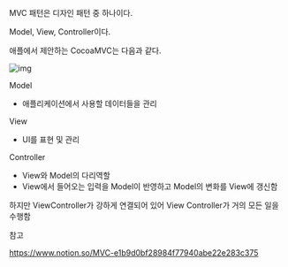 MVC 패턴은 디자인 패턴 중 하나이다. 



Model, View, Controller이다. 



애플에서 제안하는 CocoaMVC는 다음과 같다.

![img](https://www.notion.so/image/https%3A%2F%2Fs3-us-west-2.amazonaws.com%2Fsecure.notion-static.com%2Ffb216aab-dc8d-4c1f-8e20-f00646162986%2F_2020-12-19__4.28.27.png?table=block&id=271845ca-c3c1-4d32-86d4-8a6c3c909103&spaceId=db563daf-5411-44cb-bd70-ae019abb9ad4&width=2510&userId=05b4c7b1-db96-4d31-9334-fe128d7f702a&cache=v2)

Model 

+ 애플리케이션에서 사용할 데이터들을 관리

View

+ UI를 표현 및 관리

Controller

+ View와 Model의 다리역할
+ View에서 들어오는 입력을 Model이 반영하고 Model의 변화를 View에 갱신함



하지만 ViewController가 강하게 연결되어 있어 View Controller가 거의 모든 일을 수행함



참고

https://www.notion.so/MVC-e1b9d0bf28984f77940abe22e283c375

